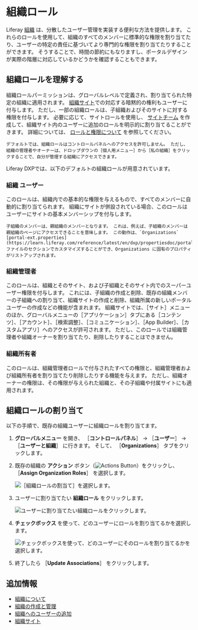 # 組織ロール

Liferay [組織](./understanding-organizations.md) は、分散したユーザー管理を実装する便利な方法を提供します。 これらのロールを使用して、組織のすべてのメンバーに標準的な権限を割り当てたり、ユーザーの特定の責任に基づいてより専門的な権限を割り当てたりすることができます。 そうすることで、時間の節約にもなりますし、ポータルデザインが実際の階層に対応しているかどうかを確認することもできます。

## 組織ロールを理解する

組織ロールパーミッションは、グローバルレベルで定義され、割り当てられた特定の組織に適用されます。 [組織サイト](./organization-sites.md)での対応する暗黙的の権利もユーザーに付与します。 ただし、一部の組織ロールは、子組織およびそのサイトに対する権限を付与します。 必要に応じて、サイトロールを使用し、 [サイトチーム](../../site-building/sites/site-membership/creating-teams-for-sites.md) を作成して、組織サイト内のユーザーに追加のロールを明示的に割り当てることができます。 詳細については、 [ロールと権限について](../roles-and-permissions/understanding-roles-and-permissions.md) を参照してください。

```{note}
デフォルトでは、組織ロールはコントロールパネルへのアクセスを許可しません。 ただし、組織の管理者やオーナーは、ドロップダウンの［個人用メニュー］から［私の組織］をクリックすることで、自分が管理する組織にアクセスできます。
```

Liferay DXPでは、以下のデフォルトの組織ロールが用意されています。

### 組織 ユーザー

このロールは、組織内での基本的な権限を与えるもので、すべてのメンバーに自動的に割り当てられます。 組織にサイトが併設されている場合、このロールはユーザーにサイトの基本メンバーシップを付与します。

```{note}
子組織のメンバーは、親組織のメンバーとなります。 これは、例えば、子組織のメンバーは親組織のページにアクセスできることを意味します。 この動作は、`Organizations` [portal-ext.properties](https://learn.liferay.com/reference/latest/en/dxp/propertiesdoc/portal.properties.html#Organizations) ファイルのセクションでカスタマイズすることができ、Organizations に固有のプロパティがリストアップされます。
```

### 組織管理者

このロールは、組織とそのサイト、および子組織とそのサイト内でのスーパーユーザー権限を付与します。 これには、子組織の作成と削除、既存の組織メンバーの子組織への割り当て、組織サイトの作成と削除、組織所属の新しいポータルユーザーの作成などの機能が含まれます。 組織サイトでは、［サイト］メニューのほか、グローバルメニューの［アプリケーション］タブにある［コンテンツ］、［アカウント］、［検索調整］、［コミュニケーション］、［App Builder］、［カスタムアプリ］へのアクセスが許可されます。 ただし、このロールでは組織管理者や組織オーナーを割り当てたり、削除したりすることはできません。

### 組織所有者

このロールは、組織管理者ロールで付与されたすべての権限と、組織管理者および組織所有者を割り当てたり削除したりする機能を与えます。 ただし、組織オーナーの権限は、その権限が与えられた組織と、その子組織や付属サイトにも適用されます。

## 組織ロールの割り当て

以下の手順で、既存の組織ユーザーに組織ロールを割り当てます。

1. **グローバルメニュー** を開き、 ［**コントロールパネル**］ &rarr; ［**ユーザー**］ &rarr; ［**ユーザーと組織**］ に行きます。 そして、 ［**Organizations**］ タブをクリックします。

1. 既存の組織の **アクション** ボタン（![Actions Button](../../images/icon-actions.png)）をクリックし、 ［**Assign Organization Roles**］ を選択します。

    ![［組織ロールの割当て］を選択します。](./organization-roles/images/01.png)

1. ユーザーに割り当てたい **組織ロール** をクリックします。

    ![ユーザーに割り当てたい組織ロールをクリックします。](./organization-roles/images/02.png)

1. **チェックボックス** を使って、どのユーザーにロールを割り当てるかを選択します。

    ![チェックボックスを使って、どのユーザーにそのロールを割り当てるかを選択します。](./organization-roles/images/03.png)

1. 終了したら ［**Update Associations**］ をクリックします。

## 追加情報

* [組織について](./understanding-organizations.md)
* [組織の作成と管理](./creating-and-managing-organizations.md)
* [組織へのユーザーの追加](./adding-users-to-organizations.md)
* [組織サイト](./organization-sites.md)
